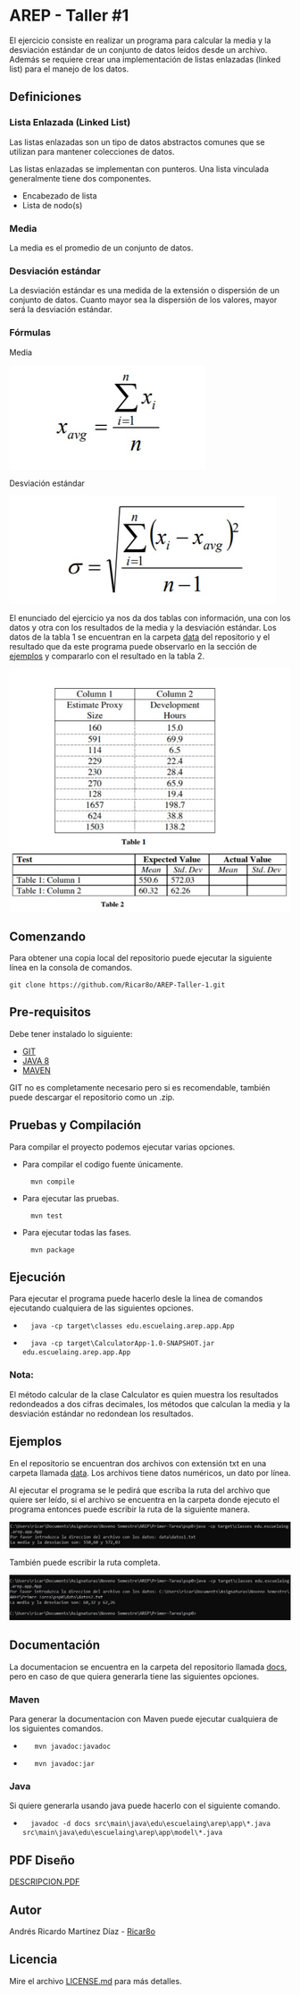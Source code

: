 # AREP - Taller #1
El ejercicio consiste en realizar un programa para calcular la media y la desviación estándar de un conjunto de datos leídos desde un archivo.
Además se requiere crear una implementación de listas enlazadas (linked list) para el manejo de los datos.


## Definiciones

### Lista Enlazada (Linked List)
Las listas enlazadas son un tipo de datos abstractos comunes que se utilizan para mantener colecciones de datos.

Las listas enlazadas se implementan con punteros.
Una lista vinculada generalmente tiene dos componentes.
* Encabezado de lista
* Lista de nodo(s)

### Media
La media es el promedio de un conjunto de datos.

### Desviación estándar
La desviación estándar es una medida de la extensión o dispersión de un conjunto de datos.
Cuanto mayor sea la dispersión de los valores, mayor será la desviación estándar. 

### Fórmulas

Media

![mean](img/mean.jpg)

Desviación estándar

![mean](img/deviation.jpg)


El enunciado del ejercicio ya nos da dos tablas con información, una con los datos y otra con los resultados de la media y la desviación estándar. Los datos de la tabla 1 se encuentran en la carpeta [data](data) del repositorio y el resultado que da este programa puede observarlo en la sección de [ejemplos](##Ejemplos) y compararlo con el resultado en la tabla 2.

![tabla1](img/tabla1.jpg)
![tabla2](img/tabla2.jpg)

## Comenzando 
Para obtener una copia local del repositorio puede ejecutar la siguiente línea en la consola de comandos.
    
    git clone https://github.com/Ricar8o/AREP-Taller-1.git

## Pre-requisitos

Debe tener instalado lo siguiente:

* [GIT](https://git-scm.com/book/es/v2/Inicio---Sobre-el-Control-de-Versiones-Instalación-de-Git)
* [JAVA 8](https://www.java.com/es/download/)
* [MAVEN](https://maven.apache.org)

GIT no es completamente necesario pero si es recomendable, también puede descargar el repositorio como un .zip.

## Pruebas y Compilación

Para compilar el proyecto podemos ejecutar varias opciones. 

* Para compilar el codigo fuente únicamente.

        mvn compile
* Para ejecutar las pruebas.

        mvn test
* Para ejecutar todas las fases.

        mvn package

## Ejecución
Para ejecutar el programa puede hacerlo desle la linea de comandos ejecutando cualquiera de las siguientes opciones.

*       java -cp target\classes edu.escuelaing.arep.app.App
*       java -cp target\CalculatorApp-1.0-SNAPSHOT.jar edu.escuelaing.arep.app.App

### Nota: 
El método calcular de la clase Calculator es quien muestra los resultados redondeados a dos cifras decimales, los métodos que calculan la media y la desviación estándar no redondean los resultados.

## Ejemplos

En el repositorio se encuentran dos archivos con extensión txt en una carpeta llamada [data](data). Los archivos tiene datos numéricos, un dato por línea. 

Al ejecutar el programa se le pedirá que escriba la ruta del archivo que quiere ser leído, si el archivo se encuentra en la carpeta donde ejecuto el programa entonces puede escribir la ruta de la siguiente manera.

![Prueba1](img/prueba1.jpg)

También puede escribir la ruta completa.

![Prueba2](img/prueba2.jpg)

## Documentación

La documentacion se encuentra en la carpeta del repositorio llamada [docs](docs), pero en caso de que quiera generarla tiene las siguientes opciones.

### Maven
Para generar la documentacion con Maven puede ejecutar cualquiera de los siguientes comandos.

*        mvn javadoc:javadoc
*        mvn javadoc:jar

### Java
Si quiere generarla usando java puede hacerlo con el siguiente comando.

*       javadoc -d docs src\main\java\edu\escuelaing\arep\app\*.java src\main\java\edu\escuelaing\arep\app\model\*.java

## PDF Diseño

[DESCRIPCION.PDF](Descripcion.pdf)

## Autor 

Andrés Ricardo Martínez Díaz - [Ricar8o](https://github.com/Ricar8o)

## Licencia
Mire el archivo [LICENSE.md](LICENSE.md) para más detalles.
